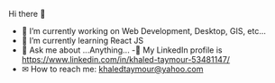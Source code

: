 Hi there 👋
- 🔭 I’m currently working on Web Development, Desktop, GIS, etc...
- 🌱 I’m currently learning React JS
- 💬 Ask me about ...Anything...
-🤷‍ My LinkedIn profile is https://www.linkedin.com/in/khaled-taymour-53481147/
- ✉ How to reach me: khaledtaymour@yahoo.com

